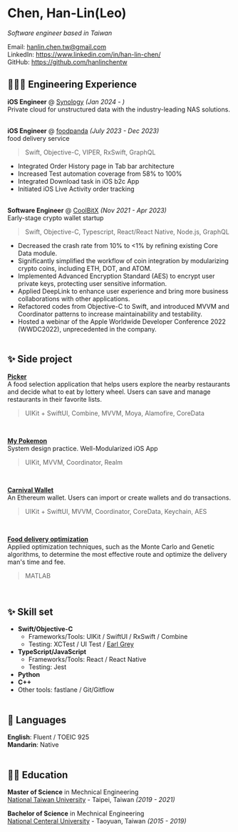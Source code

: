 # Chen, Han-Lin(Leo)

_Software engineer based in Taiwan_ <br>

Email: hanlin.chen.tw@gmail.com <br>
LinkedIn: https://www.linkedin.com/in/han-lin-chen/ <br>
GitHub: https://github.com/hanlinchentw

## 👩🏼‍💻 Engineering Experience

**iOS Engineer** @ [Synology](https://www.synology.com/) _(Jan 2024 - )_ <br>
Private cloud for unstructured data with the industry-leading NAS solutions.
<br><br>


**iOS Engineer** @ [foodpanda](https://foodpanda.com/) _(July 2023 - Dec 2023)_ <br>
food delivery service
> Swift, Objective-C, VIPER, RxSwift, GraphQL
  - Integrated Order History page in Tab bar architecture
  - Increased Test automation coverage from 58% to 100%
  - Integrated Download task in iOS b2c App
  - Initiated iOS Live Activity order tracking
<br><br>

**Software Engineer** @ [CoolBitX](https://coolbitx.com) _(Nov 2021 - Apr 2023)_ <br>
Early-stage crypto wallet startup
> Swift, Objective-C, Typescript, React/React Native, Node.js, GraphQL
  - Decreased the crash rate from 10% to <1% by refining existing Core Data module.
  - Significantly simplified the workflow of coin integration by modularizing crypto coins, including ETH,  DOT, and ATOM.
  - Implemented Advanced Encryption Standard (AES) to encrypt user private keys, protecting user sensitive information.
  - Applied DeepLink to enhance user experience and bring more business collaborations with other applications.
  - Refactored codes from Objective-C to Swift, and introduced MVVM and Coordinator patterns to increase maintainability and testability.
  - Hosted a webinar of the Apple Worldwide Developer Conference 2022 (WWDC2022),  unprecedented in the company.
<br><br>

## ✨ Side project

**[Picker](https://www.figma.com/exit?url=https%3A%2F%2Fgithub.com%2Fhanlinchentw%2FPickers)** <br>
A food selection application that helps users explore the nearby restaurants and decide what to eat by lottery wheel. Users can save and manage restaurants in their favorite lists. <br>
> UIKit + SwiftUI, Combine, MVVM, Moya, Alamofire, CoreData
<br>

**[My Pokemon](https://github.com/hanlinchentw/MyPokemon)** <br>
System design practice. Well-Modularized iOS App <br>
> UIKit, MVVM, Coordinator, Realm
<br>

**[Carnival Wallet](https://github.com/hanlinchentw/CarnivalWallet)** <br>
An Ethereum wallet. Users can import or create wallets and do transactions. <br>
> UIKit + SwiftUI, MVVM, Coordinator, CoreData, Keychain, AES
<br>

**[Food delivery optimization](https://www.dropbox.com/s/mwvozbgq6snpt68/Optimize%20the%20Path%20of%20Food%20Delivery.pdf?dl=0)** <br>
Applied optimization techniques, such as the Monte Carlo and Genetic algorithms, to determine the most effective route and optimize the delivery man's time and fee. <br>
> MATLAB

<br>

## ✨ Skill set
- **Swift/Objective-C**
  - Frameworks/Tools: UIKit / SwiftUI / RxSwift / Combine
  - Testing: XCTest / UI Test / [Earl Grey](https://github.com/google/EarlGrey)
- **TypeScript/JavaScript**
  - Frameworks/Tools: React / React Native
  - Testing: Jest
- **Python**
- **C++**
- Other tools: fastlane / Git/Gitflow
<br><br>

## 💬 Languages

**English**: Fluent / TOEIC 925 <br>
**Mandarin**: Native
<br><br>

## 👨‍🎓 Education

**Master of Science** in Mechnical Engineering<br>
[National Taiwan University](https://www.ntu.edu.tw) - Taipei, Taiwan _(2019 - 2021)_

**Bachelor of Science** in Mechnical Engineering<br>
[National Centeral University](https://www.ncu.edu.tw/) - Taoyuan, Taiwan _(2015 - 2019)_
